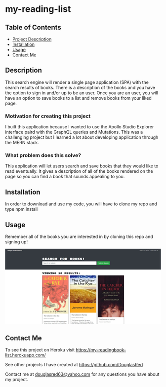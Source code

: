 # my-reading-list

## Table of Contents

- [Project Description](#Description)
- [Installation](#Installation)
- [Usage](#Usage)
- [Contact Me](#ContactMe)

## Description

This search engine will render a single page application (SPA) with the search results of books. There is a description of the books and you have the option to sign in and/or up to be an user. Once you are an user, you will have an option to save books to a list and remove books from your liked page.

### Motivation for creating this project

I built this application because I wanted to use the Apollo Studio Explorer interface paird with the GraphQL queries and Mutations. This was a challenging project but I learned a lot about developing application through the MERN stack.

### What problem does this solve?

This application will let users search and save books that they would like to read eventually. It gives a description of all of the books rendered on the page so you can find a book that sounds appealing to you.

## Installation

In order to download and use my code, you will have to clone my repo and type npm install

## Usage

Remember all of the books you are interested in by cloning this repo and signing up!

![Alt text](./client/public/assests/images/google-search-image.jpg)

## Contact Me

To see this project on Heroku visit https://my-readingbook-list.herokuapp.com/

See other projects I have created at https://github.com/DouglasRed

Contact me at douglasred63@yahoo.com for any questions you have about my project.
